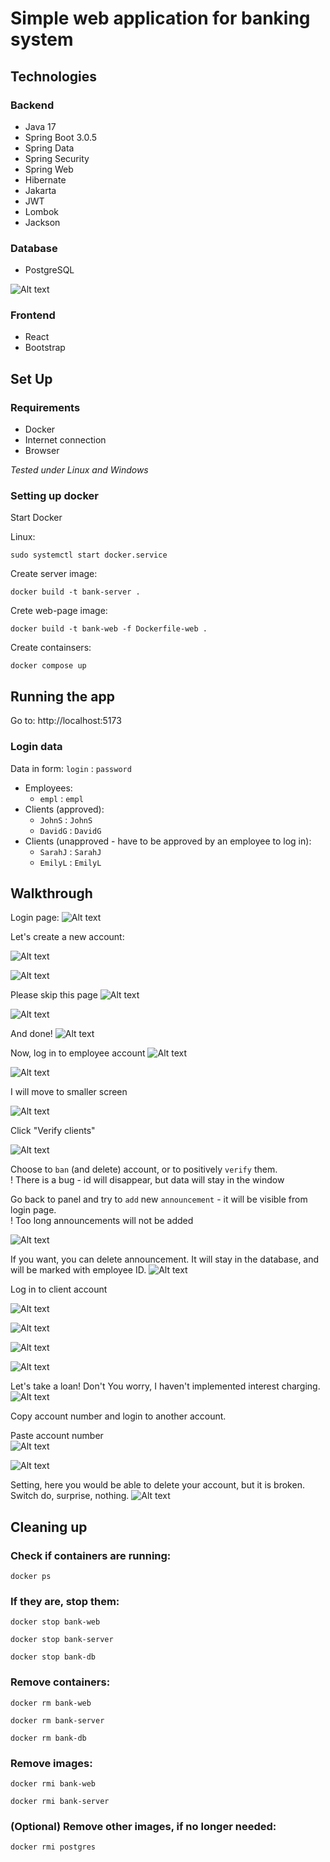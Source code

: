 # Simple web application for banking system

## Technologies

### Backend 

* Java 17
* Spring Boot 3.0.5
* Spring Data
* Spring Security 
* Spring Web
* Hibernate
* Jakarta
* JWT
* Lombok
* Jackson

### Database
* PostgreSQL

![Alt text](docs/db.jpg)

### Frontend
* React
* Bootstrap

## Set Up

### Requirements
* Docker
* Internet connection
* Browser

*Tested under Linux and Windows*

### Setting up docker

Start Docker

Linux: 
```
sudo systemctl start docker.service
```

Create server image:
```
docker build -t bank-server .
```

Crete web-page image:
```
docker build -t bank-web -f Dockerfile-web .
```

Create containsers:
```
docker compose up
```

## Running the app
Go to: http://localhost:5173

### Login data
Data in form: `login` : `password`
- Employees: 
    - `empl` : `empl`
- Clients (approved):
    - `JohnS` : `JohnS`
    - `DavidG` : `DavidG`
- Clients (unapproved - have to be approved by an employee to log in):
    - `SarahJ` : `SarahJ`
    - `EmilyL` : `EmilyL`

## Walkthrough

Login page:
![Alt text](docs/image.png)

Let's create a new account:

![Alt text](docs/image-5.png)

![Alt text](docs/image-6.png)

Please skip this page
![Alt text](docs/image-8.png)

![Alt text](docs/image-1.png)

And done!
![Alt text](docs/image-2.png)


Now, log in to employee account
![Alt text](docs/image-3.png)

![Alt text](docs/image-4.png)

I will move to smaller screen

![Alt text](docs/image-7.png)

Click "Verify clients"

![Alt text](docs/image-9.png)

Choose to `ban` (and delete) account, or to positively `verify` them.\
! There is a bug - id will disappear, but data will stay in the window

Go back to panel and try to `add` new `announcement` - it will be visible from login page.\
! Too long  announcements will not be added 

![Alt text](docs/image-11.png)

If you want, you can delete announcement. It will stay in the database, and will be marked with employee ID.
![Alt text](docs/image-12.png)

Log in to client account

![Alt text](docs/image-13.png)

![Alt text](docs/image-14.png)

![Alt text](docs/image-15.png)

![Alt text](docs/image-16.png)

Let's take a loan! Don't You worry, I haven't implemented interest charging.
![Alt text](docs/image-18.png)

Copy account number and login to another account.

Paste account number\
![Alt text](docs/image-20.png)

![Alt text](docs/image-21.png)


Setting, here you would be able to delete your account, but it is broken. Switch do, surprise, nothing.
![Alt text](docs/image-19.png)


## Cleaning up

### Check if containers are running:
```
docker ps
```
### If they are, stop them:
```
docker stop bank-web
```
```
docker stop bank-server
```
```
docker stop bank-db
```


### Remove containers:
```
docker rm bank-web
```
```
docker rm bank-server
```
```
docker rm bank-db
```

### Remove images:
```
docker rmi bank-web
```
```
docker rmi bank-server
```



### (Optional) Remove other images, if no longer needed:
```
docker rmi postgres
```